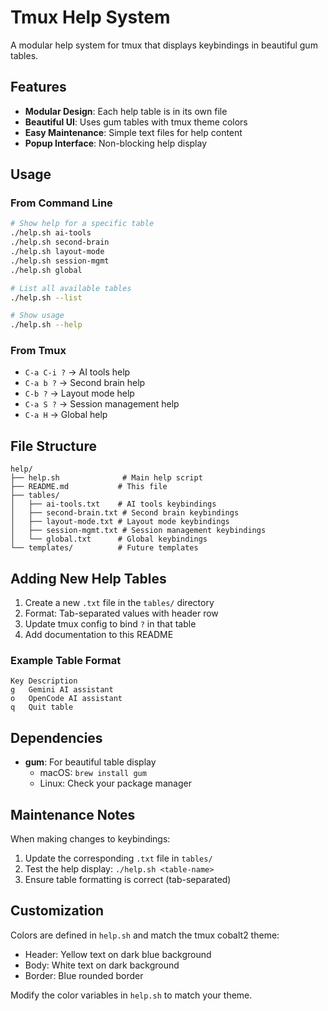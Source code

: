 # Tmux Help System

A modular help system for tmux that displays keybindings in beautiful gum tables.

## Features

- **Modular Design**: Each help table is in its own file
- **Beautiful UI**: Uses gum tables with tmux theme colors
- **Easy Maintenance**: Simple text files for help content
- **Popup Interface**: Non-blocking help display

## Usage

### From Command Line
```bash
# Show help for a specific table
./help.sh ai-tools
./help.sh second-brain
./help.sh layout-mode
./help.sh session-mgmt
./help.sh global

# List all available tables
./help.sh --list

# Show usage
./help.sh --help
```

### From Tmux
- `C-a C-i ?` → AI tools help
- `C-a b ?` → Second brain help  
- `C-b ?` → Layout mode help
- `C-a S ?` → Session management help
- `C-a H` → Global help

## File Structure

```
help/
├── help.sh              # Main help script
├── README.md           # This file
├── tables/
│   ├── ai-tools.txt    # AI tools keybindings
│   ├── second-brain.txt # Second brain keybindings
│   ├── layout-mode.txt # Layout mode keybindings
│   ├── session-mgmt.txt # Session management keybindings
│   └── global.txt      # Global keybindings
└── templates/          # Future templates
```

## Adding New Help Tables

1. Create a new `.txt` file in the `tables/` directory
2. Format: Tab-separated values with header row
3. Update tmux config to bind `?` in that table
4. Add documentation to this README

### Example Table Format

```
Key	Description
g	Gemini AI assistant
o	OpenCode AI assistant
q	Quit table
```

## Dependencies

- **gum**: For beautiful table display
  - macOS: `brew install gum`
  - Linux: Check your package manager

## Maintenance Notes

When making changes to keybindings:
1. Update the corresponding `.txt` file in `tables/`
2. Test the help display: `./help.sh <table-name>`
3. Ensure table formatting is correct (tab-separated)

## Customization

Colors are defined in `help.sh` and match the tmux cobalt2 theme:
- Header: Yellow text on dark blue background
- Body: White text on dark background  
- Border: Blue rounded border

Modify the color variables in `help.sh` to match your theme.
